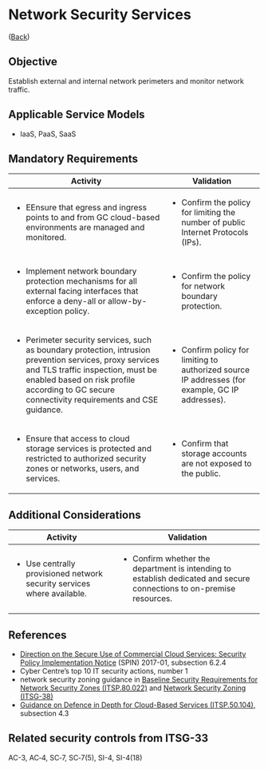 # Network Security Services

([Back](../README.md))

## Objective

Establish external and internal network perimeters and monitor network traffic.

## Applicable Service Models

- IaaS, PaaS, SaaS

## Mandatory Requirements

| Activity                                                                                                                                                                                                                                                           | Validation                                                                                               |
| -------------------------------------------------------------------------------------------------------------------------------------------------------------------------------------------------------------------------------------------------------------------------------- | -------------------------------------------------------------------------------------------------------- |
| <ul><li>EEnsure that egress and ingress points to and from GC cloud-based environments are managed and monitored.</li></ul>                                                                                                                                                           | <ul><li>Confirm the policy for limiting the number of public Internet Protocols (IPs).</li></ul>                                      |
| <ul><li>Implement network boundary protection mechanisms for all external facing interfaces that enforce a deny-all or allow-by-exception policy.</li></ul>                                                                                                                      | <ul><li>Confirm the policy for network boundary protection.</li></ul>                                        |
| <ul><li>Perimeter security services, such as boundary protection, intrusion prevention services, proxy services and TLS traffic inspection, must be enabled based on risk profile according to GC secure connectivity requirements and CSE guidance.</li></ul> | <ul><li>Confirm policy for limiting to authorized source IP addresses (for example, GC IP addresses).</li></ul> |
| <ul><li>Ensure that access to cloud storage services is protected and restricted to authorized security zones or networks, users, and services.</li></ul>                                                                                                                            | <ul><li>Confirm that storage accounts are not exposed to the public.</li></ul>                           |

## Additional Considerations

| Activity                                                              |    Validation                                                                                                                             |
| -------------------------------------------------------------------------------------- | ------------------------------------------------------------------------------------------------------------------------------- |
| <ul><li>Use centrally provisioned network security services where available.</li></ul> | <ul><li>Confirm whether the department is intending to establish dedicated and secure connections to on-premise resources.</li></ul> |

## References

- [Direction on the Secure Use of Commercial Cloud Services: Security Policy Implementation Notice](https://www.canada.ca/en/treasury-board-secretariat/services/access-information-privacy/security-identity-management/direction-secure-use-commercial-cloud-services-spin.html) (SPIN) 2017-01, subsection 6.2.4
- Cyber Centre’s top 10 IT security actions, number 1
- network security zoning guidance in [Baseline Security Requirements for Network Security Zones (ITSP.80.022)](https://cyber.gc.ca/en/guidance/baseline-security-requirements-network-security-zones-government-canada-itsg-22) and [Network Security Zoning (ITSG-38)](https://cyber.gc.ca/en/guidance/network-security-zoning-design-considerations-placement-services-within-zones-itsg-38)
- [Guidance on Defence in Depth for Cloud-Based Services (ITSP.50.104)](https://cyber.gc.ca/en/guidance/itsp50104-guidance-defence-depth-cloud-based-services), subsection 4.3

## Related security controls from ITSG-33

AC-3, AC‑4, SC‑7, SC‑7(5), SI-4, SI-4(18)
